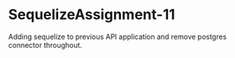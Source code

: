 # SequelizeAssignment-11
Adding sequelize to previous API application and remove postgres connector throughout.
